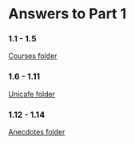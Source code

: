 # Answers to Part 1

### 1.1 - 1.5

[Courses folder](https://github.com/Rsl1122/Fullstack-webdev-course/tree/master/part1/courses)

### 1.6 - 1.11

[Unicafe folder](https://github.com/Rsl1122/Fullstack-webdev-course/tree/master/part1/unicafe)

### 1.12 - 1.14

[Anecdotes folder](https://github.com/Rsl1122/Fullstack-webdev-course/tree/master/part1/anecdotes)
